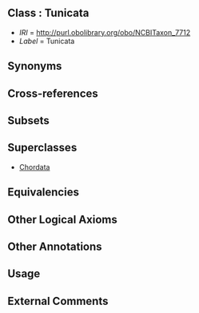 
## Class : Tunicata

 * *IRI* = http://purl.obolibrary.org/obo/NCBITaxon_7712
 * *Label* = Tunicata

## Synonyms


## Cross-references


## Subsets


## Superclasses

 * [Chordata](../../NCBITaxon/11/NCBITaxon_7711.md)

## Equivalencies


## Other Logical Axioms


## Other Annotations


## Usage


## External Comments

